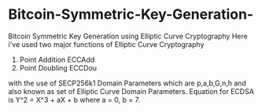 # Bitcoin-Symmetric-Key-Generation-
Bitcoin Symmetric Key Generation using Elliptic Curve Cryptography 
Here i've used two major functions of Elliptic Curve Cryptography 

1. Point Addition ECCAdd 
2. Point Doubling ECCDou

with the use of SECP256k1 Domain Parameters which are p,a,b,G,n,h and also known as set of Elliptic Curve Domain Parameters.
Equation for ECDSA is Y^2 = X^3 + aX + b where a = 0, b = 7.
